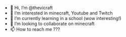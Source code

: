 - 👋 Hi, I’m @thevicraft
- 👀 I’m interested in minecraft, Youtube and Twitch
- 🌱 I’m currently learning in a school (wow interesting!)
- 💞️ I’m looking to collaborate on minecraft
- 📫 How to reach me ???

<!---
thevicraft/thevicraft is a ✨ special ✨ repository because its `README.md` (this file) appears on your GitHub profile.
You can click the Preview link to take a look at your changes.
🔴 Youtube
▀▀▀▀▀▀▀▀▀▀▀▀▀▀▀▀▀▀▀
https://www.youtube.com/channel/UCjiP-NZ-BqZiH9IlEW-shLw

🔴 LIVE
▀▀▀▀▀▀▀▀▀▀▀▀▀▀▀▀▀▀▀
https://www.twitch.tv/thevicraft_

🦀 Discord
▀▀▀▀▀▀▀▀▀▀▀▀▀▀▀▀▀▀▀
https://discord.com/invite/5HFcuyQcbX

 Webside
▀▀▀▀▀▀▀▀▀▀▀▀▀▀▀▀▀▀▀
https://thevicraft911.wixsite.com/thevicraft

--->
